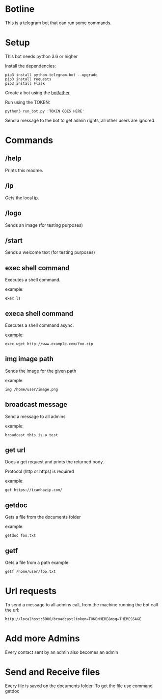 # Botline

This is a telegram bot that can run some commands.

# Setup

This bot needs python 3.6 or higher

Install the dependencies:

```
pip3 install python-telegram-bot --upgrade
pip3 install requests
pip3 install Flask
```

Create a bot using the [botfather](https://core.telegram.org/bots#3-how-do-i-create-a-bot)

Run using the TOKEN:

```
python3 run_bot.py 'TOKEN GOES HERE'
```

Send a message to the bot to get admin rights, all other users are ignored.

# Commands

## /help

Prints this readme.

## /ip

Gets the local ip.

## /logo

Sends an image (for testing purposes)

## /start

Sends a welcome text (for testing purposes)

## exec shell command

Executes a shell command. 

example: 
```
exec ls
```

## execa shell command

Executes a shell command async. 

example: 
```
exec wget http://www.example.com/foo.zip
```

## img image path

Sends the image for the given path

example: 

```
img /home/user/image.png
```
## broadcast message

Send a message to all admins

example: 

```
broadcast this is a test
```

## get url 

Does a get request and prints the returned body.

Protocol (http or https) is required

example: 
```
get https://icanhazip.com/
```

## getdoc

Gets a file from the documents folder

example: 
```
getdoc foo.txt
```

## getf

Gets a file from a path
example:
```
getf /home/user/foo.txt
```

# Url requests

To send a message to all admins call, from the machine running the bot call the url:
```
http://localhost:5000/broadcast?token=TOKENHERE&msg=THEMESSAGE
```

# Add more Admins

Every contact sent by an admin also becomes an admin

# Send and Receive files

Every file is saved on the documents folder. To get the file use command getdoc
